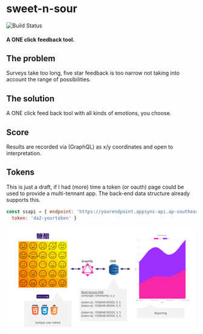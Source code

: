 sweet-n-sour
===================

![Build Status](https://codebuild.ap-southeast-2.amazonaws.com/badges?uuid=eyJlbmNyeXB0ZWREYXRhIjoiampCcndST2lUUWhzUkVaYjMrU1BkRk9zUVhKSVpPUVJ6bzR5QU9ob2pRWnlVcWZLb3lORktWRGV4UXdNSkZlcUx0YVZaTXZKbE45QXEyajVVSU8xTnpNPSIsIml2UGFyYW1ldGVyU3BlYyI6ImoyN3Z5aVo2NnNveDRIK1AiLCJtYXRlcmlhbFNldFNlcmlhbCI6MX0%3D&branch=master)


#### A ONE click feedback tool. 

## The problem
Surveys take too long, five star feedback is too narrow not taking into account the range of possibilities.

## The solution
A ONE click feed back tool with all kinds of emotions, you choose.

## Score
Results are recorded via (GraphQL) as x/y coordinates and open to interpretation.

## Tokens
This is just a draft, if I had (more) time a token (or oauth) page could be used to provide a multi-tennant app.  The back-end data structure already supports this.



```js
const ssapi = { endpoint: 'https://yourendpoint.appsync-api.ap-southeast-2.amazonaws.com/graphql', 
  token: 'da2-yourtoken' }
```



![Sample](sweet-n-sour.png)
